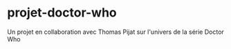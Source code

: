 # projet-doctor-who
Un projet en collaboration avec Thomas Pijat sur l'univers de la série Doctor Who
